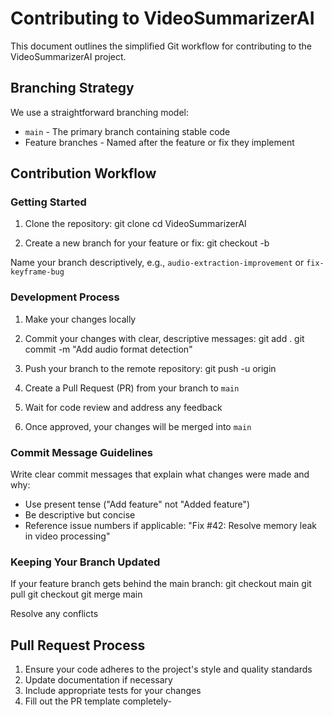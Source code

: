 # Contributing to VideoSummarizerAI

This document outlines the simplified Git workflow for contributing to the VideoSummarizerAI project.

## Branching Strategy

We use a straightforward branching model:

- `main` - The primary branch containing stable code
- Feature branches - Named after the feature or fix they implement

## Contribution Workflow

### Getting Started

1. Clone the repository:
git clone <repository-url>
cd VideoSummarizerAI

2. Create a new branch for your feature or fix:
git checkout -b <feature-name>

Name your branch descriptively, e.g., `audio-extraction-improvement` or `fix-keyframe-bug`

### Development Process

1. Make your changes locally
2. Commit your changes with clear, descriptive messages:
git add .
git commit -m "Add audio format detection"

3. Push your branch to the remote repository:
git push -u origin <feature-name>

4. Create a Pull Request (PR) from your branch to `main`
5. Wait for code review and address any feedback
6. Once approved, your changes will be merged into `main`

### Commit Message Guidelines

Write clear commit messages that explain what changes were made and why:

- Use present tense ("Add feature" not "Added feature")
- Be descriptive but concise
- Reference issue numbers if applicable: "Fix #42: Resolve memory leak in video processing"

### Keeping Your Branch Updated

If your feature branch gets behind the main branch:
git checkout main
git pull
git checkout <feature-name>
git merge main

Resolve any conflicts
## Pull Request Process

1. Ensure your code adheres to the project's style and quality standards
2. Update documentation if necessary
3. Include appropriate tests for your changes
4. Fill out the PR template completely-